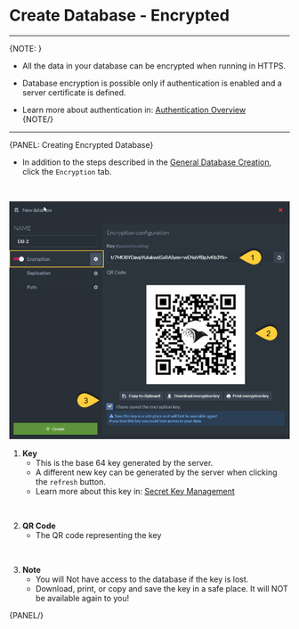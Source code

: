 ﻿# Create Database - Encrypted
---

{NOTE: }

* All the data in your database can be encrypted when running in HTTPS.  

* Database encryption is possible only if authentication is enabled and a server certificate is defined.  

* Learn more about authentication in: [Authentication Overview](../../../../server/security/overview)  
{NOTE/}

---

{PANEL: Creating Encrypted Database}

* In addition to the steps described in the [General Database Creation](../create-new-database/general-flow), click the `Encryption` tab.  
<br/>

![Figure 1. Create New Database - Encrypted](images/new-database-encrypted.png "Encrypted Database")

1. **Key**
   * This is the base 64 key generated by the server.  
   * A different new key can be generated by the server when clicking the `refresh` button.  
   * Learn more about this key in: [Secret Key Management](../../../../server/security/encryption/secret-key-management)  
<br/>

2. **QR Code**
   * The QR code representing the key  
<br/>

3. **Note**
   * You will Not have access to the database if the key is lost.  
   * Download, print, or copy and save the key in a safe place. It will NOT be available again to you!  

{PANEL/}
